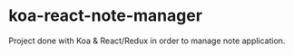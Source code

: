 # koa-react-note-manager
Project done with Koa &amp; React/Redux in order to manage note application.
